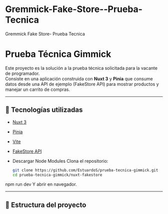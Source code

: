 # Gremmick-Fake-Store--Prueba-Tecnica
Gremmick Fake Store- Prueba Tecnica

# Prueba Técnica Gimmick

Este proyecto es la solución a la prueba técnica solicitada para la vacante de programador.  
Consiste en una aplicación construida con **Nuxt 3** y **Pinia** que consume datos desde una API de ejemplo (FakeStore API) para mostrar productos y manejar un carrito de compras.

---

## 🚀 Tecnologías utilizadas
- [Nuxt 3](https://nuxt.com/)
- [Pinia](https://pinia.vuejs.org/)
- [Vite](https://vitejs.dev/)
- [FakeStore API](https://fakestoreapi.com/)

- Descargar Node Modules
 Clona el repositorio:
   ```bash
   git clone https://github.com/EstuardoS/prueba-tecnica-gimmick.git
   cd prueba-tecnica-gimmick/nuxt-fakestore

npm run dev
Y abrir en navegador.

---

## 📂 Estructura del proyecto
